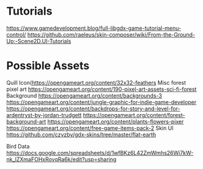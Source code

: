 # Tutorials
https://www.gamedevelopment.blog/full-libgdx-game-tutorial-menu-control/
https://github.com/raeleus/skin-composer/wiki/From-the-Ground-Up:-Scene2D.UI-Tutorials

# Possible Assets
Quill Icon(https://opengameart.org/content/32x32-feathers
Misc forest pixel art https://opengameart.org/content/190-pixel-art-assets-sci-fi-forest
Background https://opengameart.org/content/backgrounds-3
https://opengameart.org/content/jungle-graphic-for-indie-game-developer
https://opengameart.org/content/backdrops-for-story-and-level-for-ardentryst-by-jordan-trudgett
https://opengameart.org/content/forest-background-art
https://opengameart.org/content/plants-flowers-pixer
https://opengameart.org/content/free-game-items-pack-2
Skin UI https://github.com/czyzby/gdx-skins/tree/master/flat-earth


Bird Data https://docs.google.com/spreadsheets/d/1wfBKz6L42ZmWmhs26Wi7kW-nk_lZXmaFOHxRovqRa6k/edit?usp=sharing
